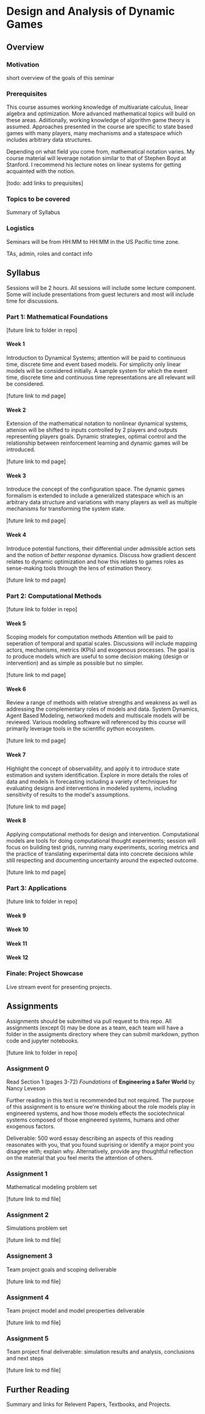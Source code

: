 # Design and Analysis of Dynamic Games

## Overview

### Motivation

short overview of the goals of this seminar

### Prerequisites

This course assumes working knowledge of multivariate calculus, linear algebra and optimization. More advanced mathematical topics will build on these areas. Adiitionally, working knowledge of algorithm game theory is assumed. Approaches presented in the course are specific to state based games with many players, many mechanisms and a statespace which includes arbitrary data structures.

Depending on what field you come from, mathematical notation varies. My course material will leverage notation similar to that of Stephen Boyd at Stanford. I recommend his lecture notes on linear systems for getting acquainted with the notion.

[todo: add links to prequisites]

### Topics to be covered

Summary of Syllabus

### Logistics

Seminars will be from HH:MM to HH:MM in the US Pacific time zone.

TAs, admin, roles and contact info

## Syllabus

Sessions will be 2 hours. All sessions will include some lecture component. Some will include presentations from guest lecturers and most will include time for discussions.

### Part 1: Mathematical Foundations

[future link to folder in repo]

#### Week 1
Introduction to Dynamical Systems; attention will be paid to continuous time, discrete time and event based models. For simplicity only linear models will be considered initially. A sample system for which the event time, discrete time and continuous time representations are all relevant will be considered.

[future link to md page]

#### Week 2

Extension of the mathematical notation to nonlinear dynamical systems, attenion will be shifted to inputs controlled by 2 players and outputs representing players goals. Dynamic strategies, optimal control and the relationship between reinforcement learning and dynamic games will be introduced. 

[future link to md page]

#### Week 3

Introduce the concept of the configuration space. The dynamic games formalism is extended to include a generalized statespace which is an arbitrary data structure and variations with many players as well as multiple mechanisms for transforming the system state.

[future link to md page]
 
#### Week 4

Introduce potential functions, their differential under admissible action sets and the notion of *better response* dynamics. Discuss how gradient descent relates to dynamic optimization and how this relates to games roles as sense-making tools through the lens of estimation theory.

[future link to md page]


### Part 2: Computational Methods

[future link to folder in repo]

#### Week 5

Scoping models for computation methods Attention will be paid to seperation of temporal and spatial scales. Discussions will include mapping actors, mechanisms, metrics (KPIs) and exogenous processes. The goal is to produce models which are useful to some decision making (design or intervention) and as simple as possible but no simpler.

[future link to md page]

#### Week 6

Review a range of methods with relative strengths and weakness as well as addressing the complementary roles of models and data. System Dynamics, Agent Based Modeling, networked models and multiscale models will be reviewed. Various modeling software will referenced by this course will primarily leverage tools in the scientific python ecosystem.

[future link to md page]

#### Week 7

Highlight the concept of observability, and apply it to introduce state estimation and system identification. Explore in more details the roles of data and models in forecasting including a variety of techniques for evaluating designs and interventions in modeled systems, including sensitivity of results to the model's assumptions.

[future link to md page]

#### Week 8

Applying computational methods for design and intervention. Computational models are tools for doing computational thought experiments; session will focus on building test grids, running many experiments, scoring metrics and the practice of translating experimental data into concrete decisions while still respecting and documenting uncertainty around the expected outcome. 

[future link to md page]

### Part 3: Applications

[future link to folder in repo]

#### Week 9

#### Week 10

#### Week 11

#### Week 12

### Finale: Project Showcase

Live stream event for presenting projects.

## Assignments

Assignments should be submitted via pull request to this repo. All assignments (except 0) may be done as a team, each team will have a folder in the assigments directory where they can submit markdown, python code and jupyter notebooks.

[future link to folder in repo]

### Assignment 0

Read Section 1 (pages 3-72) *Foundations* of **Engineering a Safer World** by Nancy Leveson 

Further reading in this text is recommended but not required. The purpose of this assignment is to ensure we're thinking about the role models play in engineered systems, and how those models effects the sociotechnical systems composed of those engineered systems, humans and other exogenous factors.

Deliverable: 500 word essay describing an aspects of this reading reasonates with you, that you found suprising or identify a major point you disagree with; explain why. Alternatively, provide any thoughtful reflection on the material that you feel merits the attention of others.

### Assignment 1

Mathematical modeling problem set

[future link to md file]


### Assignment 2

Simulations problem set

[future link to md file]

### Assignement 3

Team project goals and scoping deliverable

[future link to md file]

### Assignment 4

Team project model and model preoperties deliverable

[future link to md file]

### Assignment 5

Team project final deliverable: simulation results and analysis, conclusions and next steps

[future link to md file]

## Further Reading

Summary and links for Relevent Papers, Textbooks, and Projects.